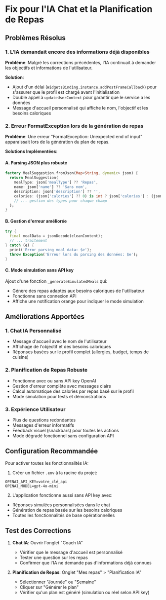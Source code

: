 # Fix pour l'IA Chat et la Planification de Repas

## Problèmes Résolus

### 1. L'IA demandait encore des informations déjà disponibles
**Problème**: Malgré les corrections précédentes, l'IA continuait à demander les objectifs et informations de l'utilisateur.

**Solution**:
- Ajout d'un délai (`WidgetsBinding.instance.addPostFrameCallback`) pour s'assurer que le profil est chargé avant l'initialisation
- Double appel à `updateUserContext` pour garantir que le service a les données
- Message d'accueil personnalisé qui affiche le nom, l'objectif et les besoins caloriques

### 2. Erreur FormatException lors de la génération de repas
**Problème**: Une erreur "FormatException: Unexpected end of input" apparaissait lors de la génération du plan de repas.

**Solutions Implémentées**:

#### A. Parsing JSON plus robuste
```dart
factory MealSuggestion.fromJson(Map<String, dynamic> json) {
  return MealSuggestion(
    mealType: json['mealType'] ?? 'Repas',
    name: json['name'] ?? 'Sans nom',
    description: json['description'] ?? '',
    calories: (json['calories'] ?? 0) is int ? json['calories'] : (json['calories'] ?? 0).toInt(),
    // ... gestion des types pour chaque champ
  );
}
```

#### B. Gestion d'erreur améliorée
```dart
try {
  final mealData = jsonDecode(cleanContent);
  // ... traitement
} catch (e) {
  print('Error parsing meal data: $e');
  throw Exception('Erreur lors du parsing des données: $e');
}
```

#### C. Mode simulation sans API key
Ajout d'une fonction `_generateSimulatedMeals` qui:
- Génère des repas adaptés aux besoins caloriques de l'utilisateur
- Fonctionne sans connexion API
- Affiche une notification orange pour indiquer le mode simulation

## Améliorations Apportées

### 1. Chat IA Personnalisé
- Message d'accueil avec le nom de l'utilisateur
- Affichage de l'objectif et des besoins caloriques
- Réponses basées sur le profil complet (allergies, budget, temps de cuisine)

### 2. Planification de Repas Robuste
- Fonctionne avec ou sans API key OpenAI
- Gestion d'erreur complète avec messages clairs
- Calcul automatique des calories par repas basé sur le profil
- Mode simulation pour tests et démonstrations

### 3. Expérience Utilisateur
- Plus de questions redondantes
- Messages d'erreur informatifs
- Feedback visuel (snackbars) pour toutes les actions
- Mode dégradé fonctionnel sans configuration API

## Configuration Recommandée

Pour activer toutes les fonctionnalités IA:

1. Créer un fichier `.env` à la racine du projet:
```
OPENAI_API_KEY=votre_clé_api
OPENAI_MODEL=gpt-4o-mini
```

2. L'application fonctionne aussi sans API key avec:
- Réponses simulées personnalisées dans le chat
- Génération de repas basée sur les besoins caloriques
- Toutes les fonctionnalités de base opérationnelles

## Test des Corrections

1. **Chat IA**: Ouvrir l'onglet "Coach IA"
   - Vérifier que le message d'accueil est personnalisé
   - Tester une question sur les repas
   - Confirmer que l'IA ne demande pas d'informations déjà connues

2. **Planification de Repas**: Onglet "Mes repas" > "Planification IA"
   - Sélectionner "Journée" ou "Semaine"
   - Cliquer sur "Générer le plan"
   - Vérifier qu'un plan est généré (simulation ou réel selon API key)

